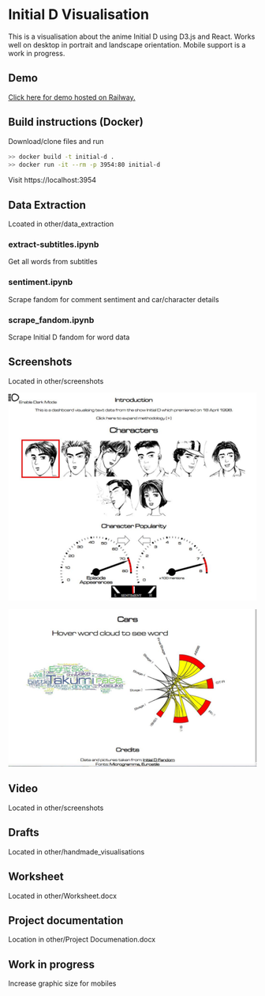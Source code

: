 <h1>Initial D Visualisation</h1>
This is a visualisation about the anime Initial D using D3.js and React. Works well on desktop in portrait and landscape orientation. Mobile support is a work in progress.

<h2>Demo</h2>
<a href = "https://initital-d-vis.onrender.com/">Click here for demo hosted on Railway. </a>
<h2> Build instructions (Docker)</h2>

Download/clone files and run

```bash
>> docker build -t initial-d .
>> docker run -it --rm -p 3954:80 initial-d
```

Visit https://localhost:3954

<h2> Data Extraction </h2>
Lcoated in other/data_extraction
<h3>extract-subtitles.ipynb</h3>
Get all words from subtitles
<h3>sentiment.ipynb</h3>
Scrape fandom for comment sentiment and car/character details
<h3>scrape_fandom.ipynb</h3>
Scrape Initial D fandom for word data

<h2> Screenshots </h2>
Located in other/screenshots

![Characters](https://raw.githubusercontent.com/fallos1/initial_d_vis/main/other/screenshots/characters_screen_shot.JPG)

![Cars](https://raw.githubusercontent.com/fallos1/initial_d_vis/main/other/screenshots/cars_screen_shot.JPG)

<h2> Video </h2>
Located in other/screenshots

<h2>Drafts</h2>
Located in other/handmade_visualisations

<h2>Worksheet</h2>
Located in other/Worksheet.docx

<h2> Project documentation </h2>
Location in other/Project Documenation.docx

<h2> Work in progress </h2>
Increase graphic size for mobiles
